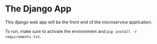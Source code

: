
# The Django App

This django web app will be the front end of the microservice application.

To run, make sure to activate the environment and `pip install -r requirements.txt`.
